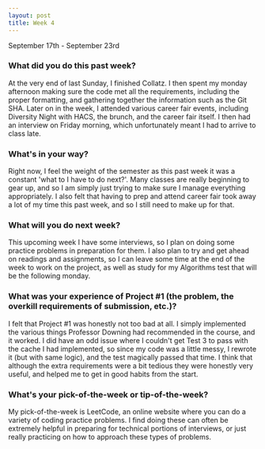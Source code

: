 ```yaml
---
layout: post
title: Week 4
---
```


September 17th - September 23rd

### What did you do this past week?

At the very end of last Sunday, I finished Collatz. I then spent my monday afternoon making sure the code met all the requirements, including the proper formatting, and gathering together the information such as the Git SHA. Later on in the week, I attended various career fair events, including Diversity Night with HACS, the brunch, and the career fair itself. I then had an interview on Friday morning, which unfortunately meant I had to arrive to class late.


### What's in your way?

Right now, I feel the weight of the semester as this past week it was a constant 'what to I have to do next?'. Many classes are really beginning to gear up, and so I am simply just trying to make sure I manage everything appropriately. I also felt that having to prep and attend career fair took away a lot of my time this past week, and so I still need to make up for that.


### What will you do next week?

This upcoming week I have some interviews, so I plan on doing some practice problems in preparation for them. I also plan to try and get ahead on readings and assignments, so I can leave some time at the end of the week to work on the project, as well as study for my Algorithms test that will be the following monday.


### What was your experience of Project #1 (the problem, the overkill requirements of submission, etc.)?

I felt that Project #1 was honestly not too bad at all. I simply implemented the various things Professor Downing had recommended in the course, and it worked. I did have an odd issue where I couldn't get Test 3 to pass with the cache I had implemented, so since my code was a little messy, I rewrote it (but with same logic), and the test magically passed that time. I think that although the extra requirements were a bit tedious they were honestly very useful, and helped me to get in good habits from the start.


### What's your pick-of-the-week or tip-of-the-week?

My pick-of-the-week is LeetCode, an online website where you can do a variety of coding practice problems. I find doing these can often be extremely helpful in preparing for technical portions of interviews, or just really practicing on how to approach these types of problems.

